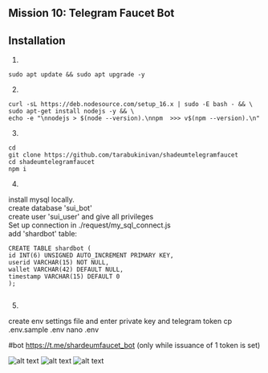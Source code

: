 ## Mission 10: Telegram Faucet Bot

## Installation

1. 
```
sudo apt update && sudo apt upgrade -y
```
2.
```
curl -sL https://deb.nodesource.com/setup_16.x | sudo -E bash - && \
sudo apt-get install nodejs -y && \
echo -e "\nnodejs > $(node --version).\nnpm  >>> v$(npm --version).\n"
```
3.
```
cd
git clone https://github.com/tarabukinivan/shadeumtelegramfaucet
cd shadeumtelegramfaucet
npm i
```
4.
install mysql locally.<br>
create database 'sui_bot'<br>
create user 'sui_user' and give all privileges<br>
Set up connection in ./request/my_sql_connect.js<br>
add 'shardbot' table:
```
CREATE TABLE shardbot (
id INT(6) UNSIGNED AUTO_INCREMENT PRIMARY KEY,
userid VARCHAR(15) NOT NULL,
wallet VARCHAR(42) DEFAULT NULL,
timestamp VARCHAR(15) DEFAULT 0
);


```
5.
create env settings file and enter private key and telegram token
cp .env.sample .env
nano .env

#bot https://t.me/shardeumfaucet_bot
(only while issuance of 1 token is set)

![alt text](https://oshi.at/uUXF/bLJs.png)
![alt text](https://oshi.at/dpNY/ywcd.png)
![alt text](https://oshi.at/rYBc/tvBm.png)

